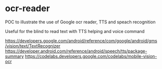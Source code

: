 # ocr-reader
POC to illustrate the use of Google ocr reader, TTS and speach recognition

Useful for the blind to read text with TTS helping and voice command

https://developers.google.com/android/reference/com/google/android/gms/vision/text/TextRecognizer
https://developer.android.com/reference/android/speech/tts/package-summary
https://codelabs.developers.google.com/codelabs/mobile-vision-ocr

